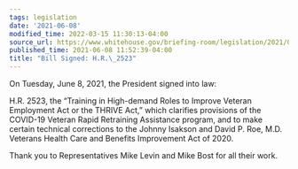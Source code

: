 ```yaml
---
tags: legislation
date: '2021-06-08'
modified_time: 2022-03-15 11:30:13-04:00
source_url: https://www.whitehouse.gov/briefing-room/legislation/2021/06/08/bill-signed-h-r-2523/
published_time: 2021-06-08 11:52:39-04:00
title: "Bill Signed: H.R.\_2523"
---
```

 
On Tuesday, June 8, 2021, the President signed into law:

H.R. 2523, the “Training in High-demand Roles to Improve Veteran
Employment Act or the THRIVE Act,” which clarifies provisions of the
COVID-19 Veteran Rapid Retraining Assistance program, and to make
certain technical corrections to the Johnny Isakson and David P. Roe,
M.D. Veterans Health Care and Benefits Improvement Act of 2020.  

Thank you to Representatives Mike Levin and Mike Bost for all their
work.
